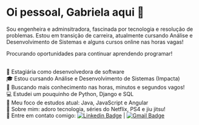 # Oi pessoal, Gabriela aqui</a> <g-emoji class="g-emoji" alias="wave" fallback-src="https://github.githubassets.com/images/icons/emoji/unicode/1f44b.png">👋</g-emoji></h3>

Sou engenheira e adminsitradora, fascinada por tecnologia e resolução de problemas. Estou em transição de carreira, atualmente cursando Análise e Desenvolvimento de Sistemas e alguns cursos online nas horas vagas! 

Procurando oportunidades para continuar aprendendo programar! 

<br/>👷 Estagiária como desenvolvedora de software
<br/>🎓 Estou cursando Análise e Desenvolvimento de Sistemas (Impacta)
<br/>🚀 Buscando mais conhecimento nas horas, minutos e segundos vagos!
<br/>💻 Estudei um pouquinho de Python, Django e SQL
<br/>💛 Meu foco de estudos atual: Java, JavaScript e Angular
<br/>💬 Sobre mim: adoro tecnologia, séries do Netflix, PS4 e jiu jitsu!
<br/>📮 Entre em contato comigo: [![Linkedin Badge](https://img.shields.io/badge/-GabrielaPires-blue?style=flat-square&logo=Linkedin&logoColor=white&link=https://www.linkedin.com/in/gabipires/)](https://www.linkedin.com/in/gabipires/) 
| 
[![Gmail Badge](https://img.shields.io/badge/-gabrielatrindadepires@gmail.com-c14438?style=flat-square&logo=Gmail&logoColor=white&link=mailto:gabrielatrindadepires@gmail.com)](mailto:gabrielatrindadepires@gmail.com)


